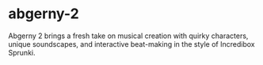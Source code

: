 # abgerny-2
Abgerny 2 brings a fresh take on musical creation with quirky characters, unique soundscapes, and interactive beat-making in the style of Incredibox Sprunki.
